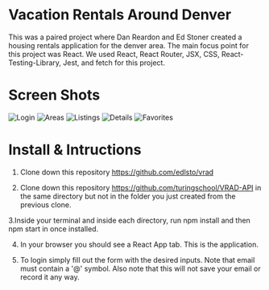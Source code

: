 # Vacation Rentals Around Denver

  This was a paired project where Dan Reardon and Ed Stoner created a housing rentals application for the denver area. The main focus point for this project was React. We used React, React Router, JSX, CSS, React-Testing-Library, Jest, and fetch for this project. 

# Screen Shots

![Login](https://user-images.githubusercontent.com/56371796/78070537-3368a100-7359-11ea-8fa6-aa6ce472f48f.png)
![Areas](https://user-images.githubusercontent.com/56371796/78070573-43808080-7359-11ea-8224-97f529802d39.png)
![Listings](https://user-images.githubusercontent.com/56371796/78070655-6448d600-7359-11ea-95a3-8fe9a6a8ba14.png)
![Details](https://user-images.githubusercontent.com/56371796/78079556-982bf780-7369-11ea-8ebd-b7056ea04490.png)
![Favorites](https://user-images.githubusercontent.com/56371796/78070744-8e9a9380-7359-11ea-9596-acfc6d3f92b0.png)

# Install & Intructions

1. Clone down this repository https://github.com/edlsto/vrad

2. Clone down this repository https://github.com/turingschool/VRAD-API in the same directory but not in the folder you just created from the previous clone.

3.Inside your terminal and inside each directory, run npm install and then npm start in once installed.

4. In your browser you should see a React App tab. This is the application.

5. To login simply fill out the form with the desired inputs. Note that email must contain a '@' symbol. Also note that this will not save your email or record it any way.
